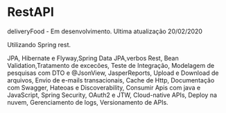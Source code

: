 # RestAPI
 deliveryFood - Em desenvolvimento. Ultima atualização 20/02/2020
 
 Utilizando Spring rest.
 
 JPA, Hibernate e Flyway,Spring Data JPA,verbos Rest, Bean Validation,Tratamento de excecões,
Teste de Integração, Modelagem de pesquisas com DTO e @JsonView, JasperReports, Upload e Download de arquivos, Envio de e-mails transacionais,
Cache de Http, Documentação com Swagger,
Hateoas e Discoverability, Consumir Apis com java e JavaScript, Spring Security, OAuth2 e JTW,
Cloud-native APIs, Deploy na nuvem, Gerenciamento de logs, Versionamento de APIs.
